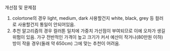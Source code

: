 개선점 및 문제점
1. colortone의 경우 light, medium, dark 사용할건지 white, black, grey 등 컬러로 사용할건지 통일이 안되어있음.
2. 추천 알고리즘의 경우 컬러톤 일치에 가중치 가산점이 부여되므로 이에 오차가 생길 위험이 있음. 가구 전반적인 가격이 높고 크기가 커서 예산이 작거나(80만원 이하) 방이 작을 경우(둘래 약 650cm) 그에 맞는 추천이 어려움.
